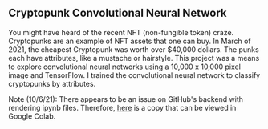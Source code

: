 ## Cryptopunk Convolutional Neural Network
You might have heard of the recent NFT (non-fungible token) craze. Cryptopunks are an example of NFT assets that one can buy. In March of 2021, the cheapest Cryptopunk was worth over $40,000 dollars. The punks each have attributes, like a mustache or hairstyle. This project was a means to explore convolutional neural networks using a 10,000 x 10,000 pixel image and TensorFlow. I trained the convolutional neural network to classify cryptopunks by attributes.

Note (10/6/21): There appears to be an issue on GitHub's backend with rendering ipynb files. Therefore, [here](https://colab.research.google.com/drive/1SXJKznTnbIYfBPL9fkgUkxnZBfd8KYEw?usp=sharing) is a copy that can be viewed in Google Colab.

